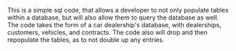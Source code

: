 This is a simple sql code, that allows a developer to not only populate tables within a database, but will also allow them to query the database as well. The code takes the form of a car dealership's database, with dealerships, customers, vehicles, and contracts. The code also will drop and then repopulate the tables, as to not double up any entries.